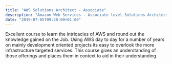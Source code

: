 ```yaml
---
title: "AWS Solutions Architect - Associate"
description: "Amazon Web Services - Associate level Solutions Architect"
date: "2019-07-05T09:20:00+01:00"
---
```


Excellent course to learn the intricacies of AWS and round out the knowledge gained on the Job. Using AWS day to day for a number of years on mainly development oriented projects its easy to overlook the more infrastructure targeted services. This course gives an understanding of those offerings and places them in context to aid in their understanding.